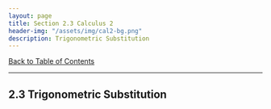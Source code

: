 ```yaml
---
layout: page
title: Section 2.3 Calculus 2
header-img: "/assets/img/cal2-bg.png"
description: Trigonometric Substitution
---
```


[Back to Table of Contents](../..)

---

## 2.3 Trigonometric Substitution
